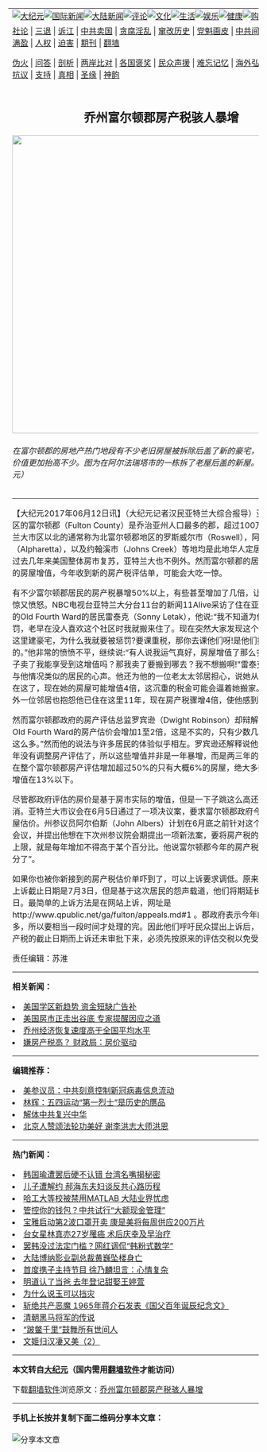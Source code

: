 <a name="1" id="1" target="_blank"></a><span id="1"></span>
<table align=center border="0"><tr><td colspan="2" VALIGN=TOP><a href="https://github.com/fwx2609/djy/blob/master/gb/nsc413.md#1"><img src="https://raw.githubusercontent.com/fwx2609/www/master/t/djy/1.jpg" title="大纪元"></a><a href="https://github.com/fwx2609/djy/blob/master/gb/n24hr.md#1"><img src="https://raw.githubusercontent.com/fwx2609/www/master/t/djy/3.jpg" title="国际新闻"></a><a href="https://github.com/fwx2609/djy/blob/master/gb/nsc413.md#1"><img src="https://raw.githubusercontent.com/fwx2609/www/master/t/djy/4.jpg" title="大陆新闻"></a><a href="https://github.com/fwx2609/djy/blob/master/gb/news392.md#1"><img src="https://raw.githubusercontent.com/fwx2609/www/master/t/djy/5.jpg" title="评论"></a><a href="https://github.com/fwx2609/djy/blob/master/gb/news2007.md#1"><img src="https://raw.githubusercontent.com/fwx2609/www/master/t/djy/6.jpg" title="文化"></a><a href="https://github.com/fwx2609/djy/blob/master/gb/news2008.md#1"><img src="https://raw.githubusercontent.com/fwx2609/www/master/t/djy/7.jpg" title="生活"></a><a href="https://github.com/fwx2609/djy/blob/master/gb/ncyule.md#1"><img src="https://raw.githubusercontent.com/fwx2609/www/master/t/djy/8.jpg" title="娱乐"></a><a href="https://github.com/fwx2609/djy/blob/master/gb/nsc1002.md#1"><img src="https://raw.githubusercontent.com/fwx2609/www/master/t/djy/9.jpg" title="健康"><a href="https://www.youlucky.com"><img src="https://raw.githubusercontent.com/fwx2609/www/master/t/djy/10.jpg" title="购物"></a><a href="https://donate.epochtimes.com/?utm_medium=epochtimes&utm_source=referral&utm_campaign=donate_button_djyarticleheader"><img src="https://raw.githubusercontent.com/fwx2609/www/master/t/djy/12.jpg" title="捐款"></a></td></tr>
<tr><td colspan="2" VALIGN=TOP><a target="_blank" href="https://github.com/fwx2609/djy/blob/master/gb/9p.md#1">社论</a> | <a target="_blank" href="https://github.com/fwx2609/djy/blob/master/gb/nf5657.md#1">三退</a> | <a target="_blank" href="https://github.com/fwx2609/djy/blob/master/gb/nf6124.md#1">诉江</a> | <a target="_blank" href="https://github.com/fwx2609/djy/blob/master/gb/nf1176117.md#1">中共卖国</a> | <a target="_blank" href="https://github.com/fwx2609/djy/blob/master/gb/nf5773.md#1">贪腐淫乱</a> | <a target="_blank" href="https://github.com/fwx2609/djy/blob/master/gb/nf1176115.md#1">窜改历史</a> | <a target="_blank" href="https://github.com/fwx2609/djy/blob/master/gb/nf1176107.md#1">党魁画皮</a> | <a target="_blank" href="https://github.com/fwx2609/djy/blob/master/gb/nf1320400.md#1">中共间谍</a> | <a target="_blank" href="https://github.com/fwx2609/djy/blob/master/gb/nf1176114.md#1">破坏传统</a> | <a target="_blank" href="https://github.com/fwx2609/ntdtv/blob/master/gb/prog447_1.md#1">恶贯满盈</a> | <a target="_blank" href="https://github.com/fwx2609/djy/blob/master/gb/ncid278.md#1">人权</a> | <a target="_blank" href="https://github.com/fwx2609/djy/blob/master/gb/nf1176111.md#1">迫害</a> | <a target="_blank" href="https://gitlab.com/szzdlab/mh-qikan/blob/master/README.md#1">期刊</a> | <a target="_blank" href="https://github.com/fwx2609/www/blob/master/README.md?zsrh#8">翻墙</a></p><p><a target="_blank" href="https://github.com/fwx2609/djy/blob/master/gb/nf5562.md#1">伪火</a> | <a target="_blank" href="https://github.com/fwx2609/djy/blob/master/gb/nf4378.md#1">问答</a> | <a target="_blank" href="https://github.com/fwx2609/djy/blob/master/gb/nf5792.md#1">剖析</a> | <a target="_blank" href="https://github.com/fwx2609/djy/blob/master/gb/nf5735.md#1">两岸比对</a> | <a target="_blank" href="https://github.com/fwx2609/djy/blob/master/gb/nf6119.md#1">各国褒奖</a> | <a target="_blank" href="https://github.com/fwx2609/djy/blob/master/gb/nf6120.md#1">民众声援</a> | <a target="_blank" href="https://github.com/fwx2609/djy/blob/master/gb/nf1188594.md#1">难忘记忆</a> | <a target="_blank" href="https://github.com/fwx2609/djy/blob/master/gb/nf3180.md#1">海外弘传</a> | <a target="_blank" href="https://github.com/fwx2609/djy/blob/master/gb/nf5410.md#1">万人上访</a> | <a target="_blank" href="https://github.com/fwx2609/ntdtv/blob/master/gb/prog1530_1.md#1">和平抗议</a> | <a target="_blank" href="https://github.com/fwx2609/djy/blob/master/gb/nf4386.md#1">支持</a> | <a target="_blank" href="https://github.com/fwx2609/djy/blob/master/gb/nf4389.md#1">真相</a> | <a target="_blank" href="https://github.com/fwx2609/djy/blob/master/gb/nf5790.md#1">圣缘</a> | <a target="_blank" href="https://github.com/fwx2609/djy/blob/master/gb/nf4786.md#1">神韵</a></td></tr>
<tr><td VALIGN=TOP width="626"><h2 align=center>乔州富尔顿郡房产税骇人暴增</h2>
<img width="600" src="https://i.epochtimes.com/assets/uploads/2017/06/Fulton-Tax-Hike-1-600x400.jpg" />
<h6>在富尔顿郡的房地产热门地段有不少老旧房屋被拆除后盖了新的豪宅，将当地的房屋价值更加抬高不少。图为在阿尔法瑞塔市的一栋拆了老屋后盖的新屋。（汉民／大纪元）
</h6>
<hr>
	<p>【大纪元2017年06月12日讯】（大纪元记者汉民亚特兰大综合报导）亚特兰大都会区的<ahref="https://github.com/fwx2609/djy/blob/master/gb/tag/%E5%AF%8C%E5%B0%94%E9%A1%BF.md#1">富尔顿</a>郡（Fulton County）是乔治亚州人口最多的郡，超过100万。其在亚特兰大市区以北的通常称为北富尔顿郡地区的罗斯威尔市（Roswell），阿尔法瑞塔市（Alpharetta），以及约翰溪市（Johns Creek）等地均是此地华人定居的首选地带。过去几年来美国整体房市复苏，亚特兰大也不例外。然而富尔顿郡的居民享受了几年的房屋增值，今年收到新的<ahref="https://github.com/fwx2609/djy/blob/master/gb/tag/%E6%88%BF%E4%BA%A7%E7%A8%8E.md#1">房产税</a>评估单，可能会大吃一惊。</p>
<p>有不少<ahref="https://github.com/fwx2609/djy/blob/master/gb/tag/%E5%AF%8C%E5%B0%94%E9%A1%BF.md#1">富尔顿</a>郡居民的<ahref="https://github.com/fwx2609/djy/blob/master/gb/tag/%E6%88%BF%E4%BA%A7%E7%A8%8E.md#1">房产税</a>暴增50%以上，有些甚至增加了几倍，让居民感到既震惊又愤怒。NBC电视台亚特兰大分台11台的新闻11Alive采访了住在亚特兰大市中心的Old Fourth Ward的居民雷泰克（Sonny Letak），他说:“我不知道为什么我要被惩罚，老早在没人喜欢这个社区时我就搬来住了。现在突然大家发现这个地方好，都来这里建豪宅，为什么我就要被惩罚?要课重税，那你去课他们呀!是他们把房价抬高的。”他非常的愤愤不平，继续说:“有人说我运气真好，房屋增值了那么多。我不把房子卖了我能享受到这增值吗？那我卖了要搬到哪去？我不想搬啊!”雷泰克说出了许多与他情况类似的居民的心声。他还为他的一位老太太邻居担心，说她从1975年就住在这了，现在她的房屋可能增值4倍，这沉重的税金可能会逼着她搬家。雷泰克的另外一位邻居也抱怨他已住在这里11年，现在房产税骤增4倍，使他感到极为不公平。</p>
<p>然而富尔顿郡政府的房产评估总监罗宾逊（Dwight Robinson）却辩解说:“有人谣传Old Fourth Ward的房产估价会增加1至2倍，这是不实的，只有少数几栋房屋增加了这么多。”然而他的说法与许多居民的体验似乎相左。罗宾逊还解释说他们已经有两三年没有调整房产评估了，所以这些增值并非是一年暴增，而是两三年的累积。他表示在整个富尔顿郡房产评估增加超过50%的只有大概6%的房屋，绝大多数的房屋评估增值在13%以下。</p>
<p>尽管郡政府评估的房价是基于房市实际的增值，但是一下子跳这么高还真的令人吃不消。亚特兰大市议会在6月5日通过了一项决议案，要求富尔顿郡政府今年暂缓调整房屋估价。州参议员阿尔伯斯（John Albers）计划在6月底之前针对这个问题召集一项会议，并提出他想在下次州参议院会期提出一项新法案，要将房产税的调高额度加个上限，就是每年增加不得高于某个百分比。他说富尔顿郡今年的房产税增加实在“太过分了”。</p>
<p>如果你也被你新接到的房产税估价单吓到了，可以上诉要求调低。原来富尔顿郡定的上诉截止日期是7月3日，但是基于这次居民的怨声载道，他们将期延长一周到7月10日。最简单的上诉方法是在网站上诉，网址是 <ahref="http://www.qpublic.net/ga/fulton/appeals.md#1">http://www.qpublic.net/ga/fulton/appeals.md#1</a> 。郡政府表示今年的上诉案将极多，所以要相当一段时间才处理的完。因此他们呼吁民众提出上诉后，如果到了交房产税的截止日期而上诉还未审批下来，必须先按原来的评估交税以免受罚。</p>
<p>责任编辑：苏淮</p>
	
<hr>


<strong>相关新闻：</strong>
<li><a href="https://github.com/fwx2609/djy/blob/master/gb/11/11/20/n3435637.md#1">美国学区新趋势 资金短缺广告补</a></li>
<li><a href="https://github.com/fwx2609/djy/blob/master/gb/12/7/16/n3636059.md#1">美国房市正走出谷底  专家提醒因应之道</a></li>
<li><a href="https://github.com/fwx2609/djy/blob/master/gb/13/5/30/n3882429.md#1">乔州经济恢复速度高于全国平均水平</a></li>
<li><a href="https://github.com/fwx2609/djy/blob/master/gb/17/3/10/n8894678.md#1">嫌房产税高？ 财政局：房价驱动</a></li>
<hr>


<strong>编辑推荐：</strong>
<li><a href="https://github.com/onzhi266/djy/blob/master/gb/20/2/22/n11887949.md#1">美参议员：中共刻意控制新冠病毒信息流动</a></li>
<li><a href="https://github.com/tsiac2612/djy/blob/master/gb/18/9/6/n10695964.md#1" target="_blank">林辉：五四运动“第一烈士”是历史的赝品</a></li><li><a href="https://github.com/fwx2609/djy/blob/master/gb/18/3/21/n10237682.md?dfh#1" target="_blank">解体中共复兴中华</a></li><li><a href="https://github.com/tsiac2612/djy/blob/master/gb/19/1/30/n11013193.md#1" target="_blank">北京人赞颂法轮功美好 谢李洪志大师洪恩</a></li>
<hr>

<strong>热门新闻：</strong>
<li><a href="https://github.com/fwx2609/djy/blob/master/gb/20/6/11/n12179083.md#1">韩国瑜遭罢后硬不认错 台湾名嘴揭秘密</a></li>
<li><a href="https://github.com/fwx2609/djy/blob/master/gb/20/6/11/n12177592.md#1">儿子遭解约 郝海东夫妇谈反共心路历程</a></li>
<li><a href="https://github.com/fwx2609/djy/blob/master/gb/20/6/11/n12178707.md#1">哈工大等校被禁用MATLAB 大陆业界忧虑</a></li>
<li><a href="https://github.com/fwx2609/djy/blob/master/gb/20/6/11/n12178958.md#1">管控你的钱包？中共试行“大额现金管理”</a></li>
<li><a href="https://github.com/fwx2609/djy/blob/master/gb/20/6/11/n12178464.md#1">宝雅启动第2波口罩开卖 康是美将每周供应200万片</a></li>
<li><a href="https://github.com/fwx2609/djy/blob/master/gb/20/6/11/n12176953.md#1">台女星林真亦27岁罹癌 术后庆幸及早治疗</a></li>
<li><a href="https://github.com/fwx2609/djy/blob/master/gb/20/6/9/n12174102.md#1">罢韩没过法定门槛？网红调侃“韩粉式数学”</a></li>
<li><a href="https://github.com/fwx2609/djy/blob/master/gb/20/6/10/n12176037.md#1">大陆博纳影业副总裁黄巍坠楼身亡</a></li>
<li><a href="https://github.com/fwx2609/djy/blob/master/gb/20/6/10/n12175743.md#1">首度携子主持节目 徐乃麟坦言：心情复杂</a></li>
<li><a href="https://github.com/fwx2609/djy/blob/master/gb/20/6/10/n12174687.md#1">明道认了当爸 去年登记甜娶王婷萱</a></li>
<li><a href="https://github.com/fwx2609/djy/blob/master/gb/20/6/5/n12164107.md#1">为什么说玉可以挡灾</a></li>
<li><a href="https://github.com/fwx2609/djy/blob/master/gb/20/6/10/n12174588.md#1">斩绝共产恶魔 1965年蒋介石发表《国父百年诞辰纪念文》</a></li>
<li><a href="https://github.com/fwx2609/djy/blob/master/gb/19/10/25/n11612522.md#1">清朝黑马将军的传说</a></li>
<li><a href="https://github.com/fwx2609/djy/blob/master/gb/20/5/25/n12134405.md#1">“跛鳖千里”鼓舞所有世间人</a></li>
<li><a href="https://github.com/fwx2609/djy/blob/master/gb/20/5/30/n12148605.md#1">文姬归汉凄又美（2）</a></li>
<hr>

<strong>本文转自<a href="https://www.epochtimes.com">大纪元</a>（国内需用<a href="https://github.com/fwx2609/www/blob/master/README.md#8">翻墙软件</a>才能访问）</strong><p>下载<a href="https://github.com/fwx2609/www/blob/master/README.md#8">翻墙软件</a>浏览原文：<a href="https://www.epochtimes.com/gb/17/6/11/n9252331.htm">乔州富尔顿郡房产税骇人暴增</a></p><hr>

<strong>手机上长按并复制下面二维码分享本文章：</strong><br><br><img src="http://d1p1.ip.zn2.us/v.php?action=qrcode&url=https://github.com/fwx2609/djy/blob/master/gb/17/6/11/n9252331.md%231" title="分享本文章"></td><td VALIGN=TOP><a href="https://github.com/fwx2609/djy/blob/master/gb/16/1/21/n4622075.md?dfh#1" target="_blank"><img src="https://raw.githubusercontent.com/fwx2609/djy/master/gb/300/wei-f1.jpg" title="中共的伪火骗局"  alt="中共的伪火骗局"></a><br><a href="https://github.com/fwx2609/www/blob/master/README.md?dfh#9" target="_blank"><img src="https://raw.githubusercontent.com/fwx2609/djy/master/gb/300/yong-h.jpg" title="永恒的见证"  alt="永恒的见证"></a><br><a href="https://github.com/fwx2609/djy/blob/master/gb/13/9/29/n3974789.md?dfh#1" target="_blank"><img src="https://raw.githubusercontent.com/fwx2609/djy/master/gb/300/shang-lnz.jpg" title="善良女子被中共投男牢"  alt="善良女子被中共投男牢"></a><br><a href="https://github.com/fwx2609/djy/blob/master/gb/16/3/16/n4663449.md?dfh#1" target="_blank"><img src="https://raw.githubusercontent.com/fwx2609/djy/master/gb/300/huo-z3.jpg" title="警卫目击活摘器官"  alt="警卫目击活摘器官"></a><br><a href="https://github.com/fwx2609/djy/blob/master/gb/16/8/7/n8177641.md?dfh#1" target="_blank"><img src="https://raw.githubusercontent.com/fwx2609/djy/master/gb/300/huo-z4.jpg" title="证人描述活摘恐怖"  alt="证人描述活摘恐怖"></a><br><a href="https://github.com/fwx2609/djy/blob/master/gb/10/4/19/n2881569.md?dfh#1" target="_blank"><img src="https://raw.githubusercontent.com/fwx2609/djy/master/gb/300/huo-z1.jpg" title="揭开活摘器官黑幕"  alt="揭开活摘器官黑幕"></a><br><a href="https://github.com/fwx2609/djy/blob/master/gb/10/11/7/n3077476.md?dfh#1" target="_blank"><img src="https://raw.githubusercontent.com/fwx2609/djy/master/gb/300/ma-ks.jpg" title="马克思的成魔之路"  alt="马克思的成魔之路"></a><br><a href="https://github.com/fwx2609/djy/blob/master/gb/14/6/9/n4173977.md?dfh#1" target="_blank"><img src="https://raw.githubusercontent.com/fwx2609/djy/master/gb/300/chang-zs.jpg" title="藏字石 蕴天机"  alt="藏字石 蕴天机"></a><br><a href="https://github.com/fwx2609/djy/blob/master/gb/18/5/10/n10381511.md?dfh#1" target="_blank"><img src="https://raw.githubusercontent.com/fwx2609/djy/master/gb/300/st1.jpg" title="关注3亿人三退"  alt="关注3亿人三退"></a><br><a href="https://github.com/fwx2609/djy/blob/master/gb/18/3/21/n10237682.md?dfh#1" target="_blank"><img src="https://raw.githubusercontent.com/fwx2609/djy/master/gb/300/jie-t.jpg" title="解体中共复兴中华"  alt="解体中共复兴中华"></a><br><a href="https://github.com/fwx2609/djy/blob/master/gb/9/2/9/n2422991.md?dfh#1" target="_blank"><img src="https://raw.githubusercontent.com/fwx2609/djy/master/gb/300/gao-zs.jpg" title="中共迫害良心律师"  alt="中共迫害良心律师"></a><br><a href="https://github.com/fwx2609/djy/blob/master/gb/18/12/9/n10900044.md?dfh#1" target="_blank"><img src="https://raw.githubusercontent.com/fwx2609/djy/master/gb/300/sj1.jpg" title="303万人举报江泽民"  alt="303万人举报江泽民"></a><br><a href="https://github.com/fwx2609/djy/blob/master/gb/18/8/28/n10672014.md?dfh#1" target="_blank"><img src="https://raw.githubusercontent.com/fwx2609/djy/master/gb/300/sj2.jpg" title="这些官员为何起诉江泽民"  alt="这些官员为何起诉江泽民"></a><br><a href="https://github.com/fwx2609/djy/blob/master/gb/8/12/18/n2367165.md?dfh#1" target="_blank"><img src="https://raw.githubusercontent.com/fwx2609/djy/master/gb/300/liangan.jpg" title="海峡两岸的强烈对比"  alt="海峡两岸的强烈对比"></a><br><a href="https://github.com/fwx2609/djy/blob/master/gb/15/12/10/n4593139.md?dfh#1" target="_blank"><img src="https://raw.githubusercontent.com/fwx2609/djy/master/gb/300/jia-ndzl.jpg" title="加拿大总理的贺信"  alt="加拿大总理的贺信"></a><br><a href="https://github.com/fwx2609/djy/blob/master/gb/11/6/17/n3289382.md?dfh#1" target="_blank"><img src="https://raw.githubusercontent.com/fwx2609/djy/master/gb/300/xiao-wd.jpg" title="探寻真相兼听则明"  alt="探寻真相兼听则明"></a><br><a href="https://github.com/fwx2609/djy/blob/master/gb/18/10/27/n10812623.md?dfh#1" target="_blank"><img src="https://raw.githubusercontent.com/fwx2609/djy/master/gb/300/yindu.jpg" title="印度媒体报道东方"  alt="印度媒体报道东方"></a><br><a href="https://github.com/fwx2609/djy/blob/master/gb/18/6/9/n10469652.md?dfh#1" target="_blank"><img src="https://raw.githubusercontent.com/fwx2609/djy/master/gb/300/xie-j.jpg" title="不一样的海外校园"  alt="不一样的海外校园"></a><br><a href="https://github.com/fwx2609/djy/blob/master/gb/7/4/5/n1669415.md?dfh#1" target="_blank"><img src="https://raw.githubusercontent.com/fwx2609/djy/master/gb/300/li-up.jpg" title="从大师到徒弟的传奇"  alt="从大师到徒弟的传奇"></a><br><a href="https://github.com/fwx2609/djy/blob/master/gb/17/5/26/n9191512.md?dfh#1" target="_blank"><img src="https://raw.githubusercontent.com/fwx2609/djy/master/gb/300/zfl2.jpg" title="亿万人与东方一本奇书"  alt="亿万人与东方一本奇书"></a><br><a href="https://github.com/fwx2609/djy/blob/master/gb/13/11/27/n4020290.md?dfh#1" target="_blank"><img src="https://raw.githubusercontent.com/fwx2609/djy/master/gb/300/zhen-h.jpg" title="大陆见不到的震撼场面"  alt="大陆见不到的震撼场面"></a><br><a href="https://github.com/fwx2609/djy/blob/master/gb/15/7/17/n4482910.md?dfh#1" target="_blank"><img src="https://raw.githubusercontent.com/fwx2609/djy/master/gb/300/dalu-sk.jpg" title="人心向善 大陆当初盛况"  alt="人心向善 大陆当初盛况"></a><br><a href="https://github.com/fwx2609/djy/blob/master/gb/19/1/5/n10955468.md?dfh#1" target="_blank"><img src="https://raw.githubusercontent.com/fwx2609/djy/master/gb/300/zfl1.jpg" title="追寻真理 这书讲什么"  alt="追寻真理 这书讲什么"></a><br><a href="https://github.com/fwx2609/www/blob/master/README.md?dfh#1" target="_blank"><img src="https://raw.githubusercontent.com/fwx2609/djy/master/gb/300/fq1.jpg" title="下载免费翻墙软件"  alt="下载免费翻墙软件"></a><br></td></tr></table>
